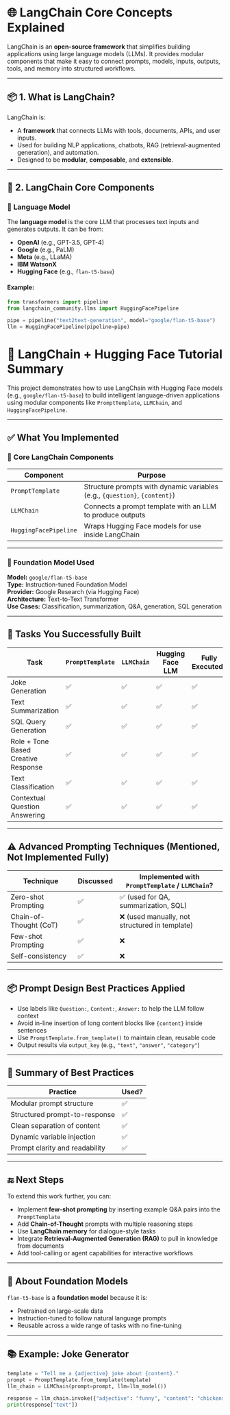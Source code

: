 # 🌐 LangChain Core Concepts Explained

LangChain is an **open-source framework** that simplifies building applications using large language models (LLMs). It provides modular components that make it easy to connect prompts, models, inputs, outputs, tools, and memory into structured workflows.

---

## 📦 1. What is LangChain?

LangChain is:
- A **framework** that connects LLMs with tools, documents, APIs, and user inputs.
- Used for building NLP applications, chatbots, RAG (retrieval-augmented generation), and automation.
- Designed to be **modular**, **composable**, and **extensible**.

---

## 🧠 2. LangChain Core Components

### 🔹 Language Model

The **language model** is the core LLM that processes text inputs and generates outputs. It can be from:
- **OpenAI** (e.g., GPT-3.5, GPT-4)
- **Google** (e.g., PaLM)
- **Meta** (e.g., LLaMA)
- **IBM WatsonX**
- **Hugging Face** (e.g., `flan-t5-base`)

#### Example:
```python
from transformers import pipeline
from langchain_community.llms import HuggingFacePipeline

pipe = pipeline("text2text-generation", model="google/flan-t5-base")
llm = HuggingFacePipeline(pipeline=pipe)

```

# 🧠 LangChain + Hugging Face Tutorial Summary

This project demonstrates how to use LangChain with Hugging Face models (e.g., `google/flan-t5-base`) to build intelligent language-driven applications using modular components like `PromptTemplate`, `LLMChain`, and `HuggingFacePipeline`.

---

## ✅ What You Implemented

### 🔹 Core LangChain Components

| Component             | Purpose |
|-----------------------|---------|
| `PromptTemplate`      | Structure prompts with dynamic variables (e.g., `{question}`, `{content}`) |
| `LLMChain`            | Connects a prompt template with an LLM to produce outputs |
| `HuggingFacePipeline` | Wraps Hugging Face models for use inside LangChain |

---

### 🔹 Foundation Model Used

**Model:** `google/flan-t5-base`  
**Type:** Instruction-tuned Foundation Model  
**Provider:** Google Research (via Hugging Face)  
**Architecture:** Text-to-Text Transformer  
**Use Cases:** Classification, summarization, Q&A, generation, SQL generation

---

## 🧪 Tasks You Successfully Built

| Task                                | `PromptTemplate` | `LLMChain` | Hugging Face LLM | Fully Executed? |
|-------------------------------------|------------------|------------|------------------|-----------------|
| Joke Generation                     | ✅               | ✅         | ✅                | ✅              |
| Text Summarization                  | ✅               | ✅         | ✅                | ✅              |
| SQL Query Generation                | ✅               | ✅         | ✅                | ✅              |
| Role + Tone Based Creative Response | ✅               | ✅         | ✅                | ✅              |
| Text Classification                 | ✅               | ✅         | ✅                | ✅              |
| Contextual Question Answering       | ✅               | ✅         | ✅                | ✅              |

---

## ⚠️ Advanced Prompting Techniques (Mentioned, Not Implemented Fully)

| Technique              | Discussed | Implemented with `PromptTemplate` / `LLMChain`? |
|------------------------|-----------|------------------------------------------------|
| Zero-shot Prompting    | ✅         | ✅ (used for QA, summarization, SQL)           |
| Chain-of-Thought (CoT) | ✅         | ❌ (used manually, not structured in template) |
| Few-shot Prompting     | ✅         | ❌                                            |
| Self-consistency       | ✅         | ❌                                            |

---

## 📦 Prompt Design Best Practices Applied

- Use labels like `Question:`, `Content:`, `Answer:` to help the LLM follow context
- Avoid in-line insertion of long content blocks like `{content}` inside sentences
- Use `PromptTemplate.from_template()` to maintain clean, reusable code
- Output results via `output_key` (e.g., `"text"`, `"answer"`, `"category"`)

---

## 🧩 Summary of Best Practices

| Practice                      | Used? |
|------------------------------|-------|
| Modular prompt structure     | ✅     |
| Structured prompt-to-response | ✅    |
| Clean separation of content  | ✅     |
| Dynamic variable injection   | ✅     |
| Prompt clarity and readability | ✅   |

---

## 🔚 Next Steps

To extend this work further, you can:

- Implement **few-shot prompting** by inserting example Q&A pairs into the `PromptTemplate`
- Add **Chain-of-Thought** prompts with multiple reasoning steps
- Use **LangChain memory** for dialogue-style tasks
- Integrate **Retrieval-Augmented Generation (RAG)** to pull in knowledge from documents
- Add tool-calling or agent capabilities for interactive workflows

---

## 🧠 About Foundation Models

`flan-t5-base` is a **foundation model** because it is:
- Pretrained on large-scale data
- Instruction-tuned to follow natural language prompts
- Reusable across a wide range of tasks with no fine-tuning

---

## 📚 Example: Joke Generator

```python
template = "Tell me a {adjective} joke about {content}."
prompt = PromptTemplate.from_template(template)
llm_chain = LLMChain(prompt=prompt, llm=llm_model())

response = llm_chain.invoke({"adjective": "funny", "content": "chickens"})
print(response["text"])

